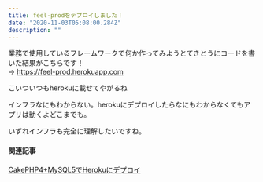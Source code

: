 ```yaml
---
title: feel-prodをデプロイしました！
date: "2020-11-03T05:08:00.284Z"
description: ""
---
```


業務で使用しているフレームワークで何か作ってみようとてきとうにコードを書いた結果がこちらです！  
→ https://feel-prod.herokuapp.com

こいついつもherokuに載せてやがるね

インフラなにもわからない。herokuにデプロイしたらなにもわからなくてもアプリは動くよどこまでも。

いずれインフラも完全に理解したいですね。

#### 関連記事
[CakePHP4+MySQL5でHerokuにデプロイ](/cakephp-mysql-deploy)